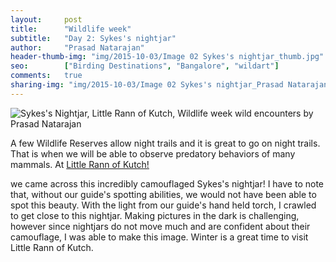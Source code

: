 ```yaml
---
layout:     post
title:      "Wildlife week"
subtitle:   "Day 2: Sykes's nightjar"
author:     "Prasad Natarajan"
header-thumb-img: "img/2015-10-03/Image 02 Sykes's nightjar_thumb.jpg"
seo: 		["Birding Destinations", "Bangalore", "wildart"]
comments:   true
sharing-img: "img/2015-10-03/Image 02 Sykes's nightjar_Prasad Natarajan.jpg"
---
```



<img src="{{ site.baseurl }}/img/2015-10-03/Image 02 Sykes's nightjar_Prasad Natarajan.jpg" alt="Sykes's Nightjar, Little Rann of Kutch, Wildlife week wild encounters by Prasad Natarajan">

<p>
A few Wildlife Reserves allow night trails and it is great to go on night trails. That is when we will be able to observe predatory behaviors of many mammals. At <a href="http://www.wilderhood.com/destination/Kutch">Little Rann of Kutch!</a></p> 
<p>
we came across this incredibly camouflaged Sykes's nightjar! I have to note that, without our guide's spotting abilities, we would not have been able to spot this beauty. With the light from our guide's hand held torch, I crawled to get close to this nightjar. Making pictures in the dark is challenging, however since nightjars do not move much and are confident about their camouflage, I was able to make this image. Winter is a great time to visit Little Rann of Kutch.</p>
